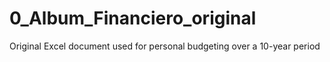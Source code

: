 # 0_Album_Financiero_original
Original Excel document used for personal budgeting over a 10-year period
